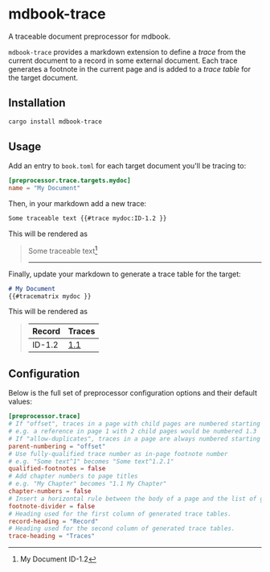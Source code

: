 # mdbook-trace

A traceable document preprocessor for mdbook.

`mdbook-trace` provides a markdown extension to define a *trace* from the current document to a record in some external document. Each trace generates a footnote in the current page and is added to a *trace table* for the target document.

## Installation
```sh
cargo install mdbook-trace
```

## Usage

Add an entry to `book.toml` for each target document you'll be tracing to:

```toml
[preprocessor.trace.targets.mydoc]
name = "My Document"
```

Then, in your markdown add a new trace:
```markdown
Some traceable text {{#trace mydoc:ID-1.2 }}
```

This will be rendered as

> Some traceable text[^1]
>
> ---
>
> [^1]: My Document ID-1.2

Finally, update your markdown to generate a trace table for the target:
```markdown
# My Document
{{#tracematrix mydoc }}
```

This will be rendered as

> | Record | Traces |
> |--------|--------|
> | ID-1.2 | [1.1]() |


## Configuration
Below is the full set of preprocessor configuration options and their default values:
```toml
[preprocessor.trace]
# If "offset", traces in a page with child pages are numbered starting from the last child page.
# e.g. a reference in page 1 with 2 child pages would be numbered 1.3
# If "allow-duplicates", traces in a page are always numbered starting from 1. This may result in a trace having the same number as a child page.
parent-numbering = "offset"
# Use fully-qualified trace number as in-page footnote number
# e.g. "Some text^1" becomes "Some text^1.2.1"
qualified-footnotes = false
# Add chapter numbers to page titles
# e.g. "My Chapter" becomes "1.1 My Chapter"
chapter-numbers = false
# Insert a horizontal rule between the body of a page and the list of generated footnotes.
footnote-divider = false
# Heading used for the first column of generated trace tables.
record-heading = "Record"
# Heading used for the second column of generated trace tables.
trace-heading = "Traces"
```
